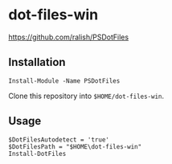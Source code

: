 # dot-files-win

https://github.com/ralish/PSDotFiles

## Installation
```
Install-Module -Name PSDotFiles
```

Clone this repository into `$HOME/dot-files-win`.

## Usage
```
$DotFilesAutodetect = 'true'
$DotFilesPath = "$HOME\dot-files-win"
Install-DotFiles
```
